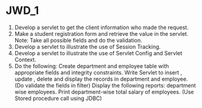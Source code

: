 # JWD_1

1. Develop a servlet to get the client information who made the request.
2. Make a student registration form and retrieve the value in the servlet.
    Note: Take all possible fields and do the validation.
3. Develop a servlet to illustrate the use of Session Tracking.
4. Develop a servlet to illustrate the use of Servlet Config and Servlet Context.
5. Do the following:
    Create department and employee table with appropriate fields and
    integrity constraints.
    Write Servlet to insert , update , delete and display the records in
    department and employee. (Do validate the fields in filter)
    Display the following reports:
    department wise employees.
    Print department-wise total salary of employees. (Use Stored
    procedure call using JDBC)
